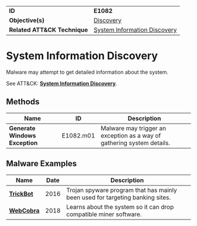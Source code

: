 |||
|---|---|
|**ID**|**E1082**|
|**Objective(s)**|[Discovery](https://github.com/MBCProject/mbc-markdown/tree/master/discovery)|
|**Related ATT&CK Technique**|[System Information Discovery](https://attack.mitre.org/techniques/T1082)|


System Information Discovery
============================
Malware may attempt to get detailed information about the system. 

See ATT&CK: [**System Information Discovery**](https://attack.mitre.org/techniques/T1082).

Methods
-------
|Name|ID|Description|
|---|---|---|
|**Generate Windows Exception**|E1082.m01|Malware may trigger an exception as a way of gathering system details.|

Malware Examples
----------------
|Name|Date|Description|
|---|---|---|
|[**TrickBot**](https://github.com/MBCProject/mbc-markdown/tree/master/xample-malware/trickbot.md)|2016|Trojan spyware program that has mainly been used for targeting banking sites.|
|[**WebCobra**](https://github.com/MBCProject/mbc-markdown/blob/master/xample-malware/webcobra.md)|2018|Learns about the system so it can drop compatible miner software.|
